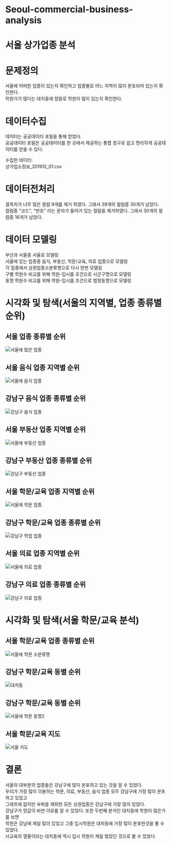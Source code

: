 # Seoul-commercial-business-analysis
# 서울 상가업종 분석
# 문제정의
서울에 어떠한 업종이 있는지 확인하고 업종별로 어느 지역이 많이 분포되어 있는지 확인한다.   
학원가가 많다는 대치동에 정말로 학원이 많이 있는지 확인한다.   
   
# 데이터수집
데이터는 공공데이터 포털을 통해 얻었다.   
공공데이터 포털은 공공데이터를 한 곳에서 제공하는 통합 창구로 쉽고 편리하게 공공데이터를 얻을 수 있다.   
   
수집한 데이터:   
상가업소정보_201912_01.csv

# 데이터전처리
결측치가 너무 많은 컬럼 9개를 제거 하였다. 그래서 39개의 컬럼중 30개가 남았다.   
컬럼중 "코드", "번호" 라는 문자가 들어가 있는 컬럼을 제거하였다. 그래서 30개의 컬럼중 16개가 남았다.
    
# 데이터 모델링
부산과 서울중 서울로 모델링   
서울에 있는 업종중 음식, 부동산, 학문/교육, 의료 업종으로 모델링   
각 업종에서 상권업종소분류명으로 다시 한번 모델링   
구별 학원수 비교를 위해 학원-입시를 조건으로 시군구명으로 모델링   
동명 학원수 비교를 위해 학원-입시를 조건으로 법정동명으로 모델링   

# 시각화 및 탐색(서울의 지역별, 업종 종류별 순위)
## 서울 업종 종류별 순위
![서울에 많은 업종](https://user-images.githubusercontent.com/59160781/100754708-bd0fc780-342e-11eb-879b-ea904aab3418.PNG)
   
## 서울 음식 업종 지역별 순위
![서울에 음식 업종](https://user-images.githubusercontent.com/59160781/100754829-db75c300-342e-11eb-8423-e0339c327605.PNG)
   
## 강남구 음식 업종 종류별 순위
![강남구 음식 업종](https://user-images.githubusercontent.com/59160781/100754896-edeffc80-342e-11eb-9a8b-48b790741c5e.PNG)
   
## 서울 부동산 업종 지역별 순위
![서울에 부동산 업종](https://user-images.githubusercontent.com/59160781/100754962-006a3600-342f-11eb-80fc-18bfb0fd01ee.PNG)
   

## 강남구 부동산 업종 종류별 순위
![강남구 부동산 업종](https://user-images.githubusercontent.com/59160781/100754996-0d872500-342f-11eb-8c27-f81830046810.PNG)
   
## 서울 학문/교육 업종 지역별 순위
![서울에 학문 업종](https://user-images.githubusercontent.com/59160781/100755086-242d7c00-342f-11eb-93a6-58418161be55.PNG)
   
## 강남구 학문/교육 업종 종류별 순위
![강남구 학업 업종](https://user-images.githubusercontent.com/59160781/100755248-52ab5700-342f-11eb-863b-fe107b3821e9.PNG)
   
## 서울 의료 업종 지역별 순위
![서울에 의료 업종](https://user-images.githubusercontent.com/59160781/100755288-5f2faf80-342f-11eb-9c7b-de515cd642b1.PNG)
   
## 강남구 의료 업종 종류별 순위
![강남구 의료 업종](https://user-images.githubusercontent.com/59160781/100755342-6e166200-342f-11eb-97f8-8eaccb448b4d.PNG)

# 시각화 및 탐색(서울 학문/교육 분석)
## 서울 학문/교육 업종 종류별 순위
![서울에 학문 소분류명](https://user-images.githubusercontent.com/59160781/100755598-b170d080-342f-11eb-8b9e-09bf7429c16f.PNG)
   
## 강남구 학문/교육 동별 순위
![대치동](https://user-images.githubusercontent.com/59160781/100755187-42937780-342f-11eb-8ed7-db2cf43a84c9.PNG)
   
## 강남구 학문/교육 동별 순위
![서울에 학문 동명2](https://user-images.githubusercontent.com/59160781/100755443-871f1300-342f-11eb-8128-de7c11740425.PNG)
   
## 서울 학문/교육 지도
![서울 지도](https://user-images.githubusercontent.com/59160781/100755951-0e6c8680-3430-11eb-83bc-ff092a89d853.PNG)
   

# 결론
서울의 대부분의 업종들은 강남구에 많이 분포하고 있는 것을 알 수 있었다.   
우리가 가장 많이 이용하는 학문, 의료, 부동산, 음식 업종 모두 강남구에 가장 많이 분포하고 있었고   
그래프에 없지만 숙박을 제외한 모든 상권업종은 강남구에 가장 많이 있었다.   
강남구가 땅값이 비싼 이유를 알 수 있었다.
또한 두번째 분석인 대치동에 학원이 많은가를 보면   
학원은 강남에 제일 많이 있었고 그중 입시학원은 대치동에 가장 많이 분포한것을 볼 수 있었다.   
사교육의 열풍이라는 대치동에 역시 입시 학원이 제일 많았던 것으로 볼 수 있었다.
